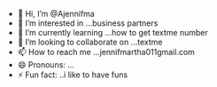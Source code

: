 - 👋 Hi, I’m @Ajennifma
- 👀 I’m interested in ...business partners
- 🌱 I’m currently learning ...how to get textme number
- 💞️ I’m looking to collaborate on ...textme 
- 📫 How to reach me ...jennifmartha011gmail.com
- 😄 Pronouns: ...
- ⚡ Fun fact: ..i like to have funs

<!---
Ajennifma/Ajennifma is a ✨ special ✨ repository because its `README.md` (this file) appears on your GitHub profile.
You can click the Preview link to take a look at your changes.
--->
